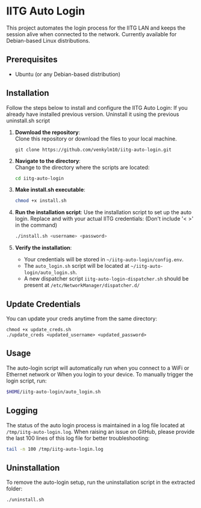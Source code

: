 # IITG Auto Login

This project automates the login process for the IITG LAN and keeps the session alive when connected to the network. Currently available for Debian-based Linux distributions.

## Prerequisites

- Ubuntu (or any Debian-based distribution)

## Installation

Follow the steps below to install and configure the IITG Auto Login:
If you already have installed previous version. Uninstall it using the previous uninstall.sh script

1. **Download the repository**:  
   Clone this repository or download the files to your local machine.
   ```
   git clone https://github.com/venkylm10/iitg-auto-login.git
   ```

2. **Navigate to the directory**:  
   Change to the directory where the scripts are located:
   ```bash
   cd iitg-auto-login
   ```

3. **Make install.sh executable**:
    ```bash
    chmod +x install.sh
    ```

4. **Run the installation script**:
    Use the installation script to set up the auto login. Replace <username> and <password> with your actual IITG credentials:
    (Don't include '< >' in the command)
    ```bash
    ./install.sh <username> <password>
    ```

5. **Verify the installation**:
    - Your credentials will be stored in `~/iitg-auto-login/config.env`.
    - The `auto_login.sh` script will be located at `~/iitg-auto-login/auto_login.sh`.
    - A new dispatcher script `iitg-auto-login-dispatcher.sh` should be present at
      `/etc/NetworkManager/dispatcher.d/`

## Update Credentials
    
   You can update your creds anytime from the same directory:
   ```
   chmod +x update_creds.sh
   ./update_creds <updated_username> <updated_password>
   ```

## Usage

The auto-login script will automatically run when you connect to a WiFi or Ethernet network or When you login to your device. To manually trigger the login script, run:

```bash
$HOME/iitg-auto-login/auto_login.sh
```

## Logging

The status of the auto login process is maintained in a log file located at `/tmp/iitg-auto-login.log`. When raising an issue on GitHub, please provide the last 100 lines of this log file for better troubleshooting:

```bash
tail -n 100 /tmp/iitg-auto-login.log
```

## Uninstallation

To remove the auto-login setup, run the uninstallation script in the extracted folder:

```bash
./uninstall.sh
```
